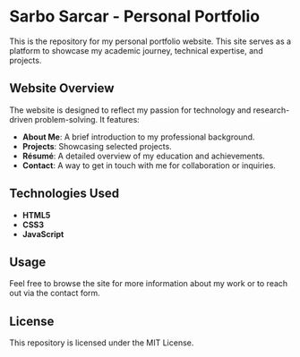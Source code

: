# Sarbo Sarcar - Personal Portfolio

This is the repository for my personal portfolio website. This site serves as a platform to showcase my academic journey, technical expertise, and projects.

## Website Overview
The website is designed to reflect my passion for technology and research-driven problem-solving. It features:

- **About Me**: A brief introduction to my professional background.
- **Projects**: Showcasing selected projects.
- **Résumé**: A detailed overview of my education and achievements.
- **Contact**: A way to get in touch with me for collaboration or inquiries.

## Technologies Used
- **HTML5**
- **CSS3**
- **JavaScript**

## Usage
Feel free to browse the site for more information about my work or to reach out via the contact form.

## License
This repository is licensed under the MIT License.
